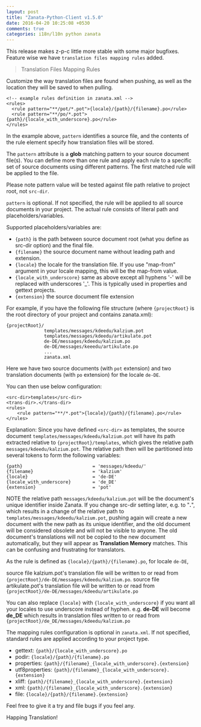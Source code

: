```yaml
---
layout: post
title: "Zanata-Python-Client v1.5.0"
date: 2016-04-20 10:25:08 +0530
comments: true
categories: i18n/l10n python zanata 
---
```


This release makes z-p-c little more stable with some major bugfixes. Feature wise we have `translation files mapping rules` added.

> Translation Files Mapping Rules

Customize the way translation files are found when pushing, as well as the location they will be saved to when pulling.

```
<!-- example rules definition in zanata.xml -->
<rules>
  <rule pattern="**/pot/*.pot">{locale}/{path}/{filename}.po</rule>
  <rule pattern="**/po/*.pot">{path}/{locale_with_underscore}.po</rule>
</rules>
```

<!--more-->


In the example above, `pattern` identifies a source file, and the contents of the rule element specify how translation files will be stored.

The `pattern` attribute is a **glob** matching pattern to your source document file(s). You can define more than one rule and apply each rule to a specific set of source documents using different patterns. The first matched rule will be applied to the file.


Please note pattern value will be tested against file path relative to project root, not `src-dir`.

`pattern` is optional. If not specified, the rule will be applied to all source documents in your project. The actual rule consists of literal path and placeholders/variables.

Supported placeholders/variables are:

* `{path}` is the path between source document root (what you define as src-dir option) and the final file.
* `{filename}` the source document name without leading path and extension.
* `{locale}` the locale for the translation file. If you use "map-from" argument in your locale mapping, this will be the map-from value.
* `{locale_with_underscore}` same as above except all hyphens '-' will be replaced with underscores '_'. This is typically used in properties and gettext projects.
* `{extension}` the source document file extension

For example, if you have the following file structure (where `{projectRoot}` is the root directory of your project and contains zanata.xml):

```
{projectRoot}/
              templates/messages/kdeedu/kalzium.pot
              templates/messages/kdeedu/artikulate.pot
              de-DE/messages/kdeedu/kalzium.po
              de-DE/messages/keeedu/artikulate.po
              ...
              zanata.xml
```

Here we have two source documents (with `pot` extension) and two translation documents (with `po` extension) for the locale `de-DE`.

You can then use below configuration:

```
<src-dir>templates</src-dir>
<trans-dir>.</trans-dir>
<rules>
    <rule pattern="**/*.pot">{locale}/{path}/{filename}.po</rule>
</rules>
```

Explanation: Since you have defined `<src-dir>` as templates, the source document `templates/messages/kdeedu/kalzium.pot` will have its path extracted relative to `{projectRoot}/templates`, which gives the relative path `messages/kdeedu/kalzium.pot`. The relative path then will be partitioned into several tokens to form the following variables:

```
{path}                          = 'messages/kdeedu/'
{filename}                      = 'kalzium'
{locale}                        = 'de-DE'
{locale_with_underscore}        = 'de_DE'
{extension}                     = 'pot'
```

NOTE the relative path `messages/kdeedu/kalzium.pot` will be the document's unique identifier inside Zanata. If you change src-dir setting later, e.g. to "**.**", which results in a change of the relative path to `templates/messages/kdeedu/kalzium.pot`, pushing again will create a new document with the new path as its unique identifier, and the old document will be considered obsolete and will not be visible to anyone. The old document's translations will not be copied to the new document automatically, but they will appear as **Translation Memory** matches. This can be confusing and frustrating for translators.

As the rule is defined as `{locale}/{path}/{filename}.po`, for locale `de-DE`,

source file kalzium.pot's translation file will be written to or read from `{projectRoot}/de-DE/messages/kdeedu/kalzium.po`.
source file artikulate.pot's translation file will be written to or read from `{projectRoot}/de-DE/messages/kdeedu/artikulate.po`

You can also replace `{locale}` with `{locale_with_underscore}` if you want all your locales to use underscore instead of hyphen. e.g. **de-DE** will become **de_DE** which results in translation files written to or read from `{projectRoot}/de_DE/messages/kdeedu/kalzium.po`

The mapping rules configuration is optional in `zanata.xml`. If not specified, standard rules are applied according to your project type.

* gettext: `{path}/{locale_with_underscore}.po`
* podir: `{locale}/{path}/{filename}.po`
* properties: `{path}/{filename}_{locale_with_underscore}.{extension}`
* utf8properties: `{path}/{filename}_{locale_with_underscore}.{extension}`
* xliff: `{path}/{filename}_{locale_with_underscore}.{extension}`
* xml: `{path}/{filename}_{locale_with_underscore}.{extension}`
* file: `{locale}/{path}/{filename}.{extension}`

Feel free to give it a try and file bugs if you feel any.

Happing Translation!
